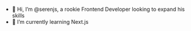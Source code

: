 - 👋 Hi, I’m @serenjs, a rookie Frontend Developer looking to expand his skills 
- 🌱 I’m currently learning Next.js


<!---
serenjs/serenjs is a ✨ special ✨ repository because its `README.md` (this file) appears on your GitHub profile.
You can click the Preview link to take a look at your changes.
--->
